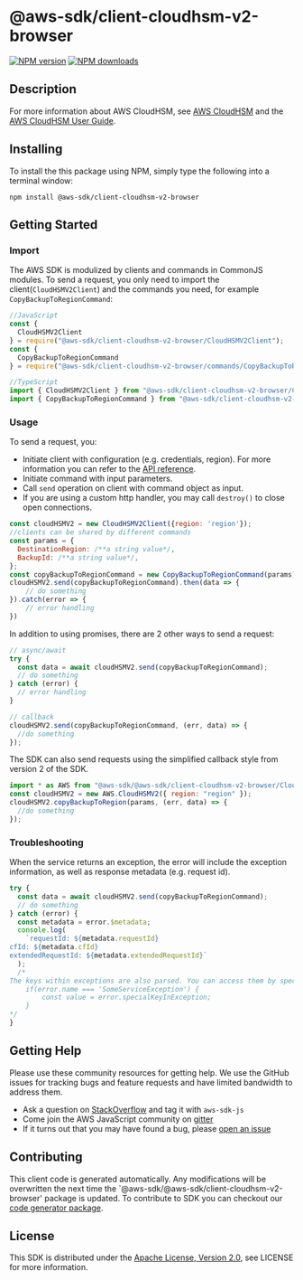 # @aws-sdk/client-cloudhsm-v2-browser

[![NPM version](https://img.shields.io/npm/v/@aws-sdk/client-cloudhsm-v2-browser/preview.svg)](https://www.npmjs.com/package/@aws-sdk/client-cloudhsm-v2-browser)
[![NPM downloads](https://img.shields.io/npm/dm/@aws-sdk/client-cloudhsm-v2-browser.svg)](https://www.npmjs.com/package/@aws-sdk/client-cloudhsm-v2-browser)

## Description

<p>For more information about AWS CloudHSM, see <a href="http://aws.amazon.com/cloudhsm/">AWS CloudHSM</a> and the <a href="http://docs.aws.amazon.com/cloudhsm/latest/userguide/">AWS CloudHSM User Guide</a>.</p>

## Installing

To install the this package using NPM, simply type the following into a terminal window:

```
npm install @aws-sdk/client-cloudhsm-v2-browser
```

## Getting Started

### Import

The AWS SDK is modulized by clients and commands in CommonJS modules. To send a request, you only need to import the client(`CloudHSMV2Client`) and the commands you need, for example `CopyBackupToRegionCommand`:

```javascript
//JavaScript
const {
  CloudHSMV2Client
} = require("@aws-sdk/client-cloudhsm-v2-browser/CloudHSMV2Client");
const {
  CopyBackupToRegionCommand
} = require("@aws-sdk/client-cloudhsm-v2-browser/commands/CopyBackupToRegionCommand");
```

```javascript
//TypeScript
import { CloudHSMV2Client } from "@aws-sdk/client-cloudhsm-v2-browser/CloudHSMV2Client";
import { CopyBackupToRegionCommand } from "@aws-sdk/client-cloudhsm-v2-browser/commands/CopyBackupToRegionCommand";
```

### Usage

To send a request, you:

- Initiate client with configuration (e.g. credentials, region). For more information you can refer to the [API reference][].
- Initiate command with input parameters.
- Call `send` operation on client with command object as input.
- If you are using a custom http handler, you may call `destroy()` to close open connections.

```javascript
const cloudHSMV2 = new CloudHSMV2Client({region: 'region'});
//clients can be shared by different commands
const params = {
  DestinationRegion: /**a string value*/,
  BackupId: /**a string value*/,
};
const copyBackupToRegionCommand = new CopyBackupToRegionCommand(params);
cloudHSMV2.send(copyBackupToRegionCommand).then(data => {
    // do something
}).catch(error => {
    // error handling
})
```

In addition to using promises, there are 2 other ways to send a request:

```javascript
// async/await
try {
  const data = await cloudHSMV2.send(copyBackupToRegionCommand);
  // do something
} catch (error) {
  // error handling
}
```

```javascript
// callback
cloudHSMV2.send(copyBackupToRegionCommand, (err, data) => {
  //do something
});
```

The SDK can also send requests using the simplified callback style from version 2 of the SDK.

```javascript
import * as AWS from "@aws-sdk/@aws-sdk/client-cloudhsm-v2-browser/CloudHSMV2";
const cloudHSMV2 = new AWS.CloudHSMV2({ region: "region" });
cloudHSMV2.copyBackupToRegion(params, (err, data) => {
  //do something
});
```

### Troubleshooting

When the service returns an exception, the error will include the exception information, as well as response metadata (e.g. request id).

```javascript
try {
  const data = await cloudHSMV2.send(copyBackupToRegionCommand);
  // do something
} catch (error) {
  const metadata = error.$metadata;
  console.log(
    `requestId: ${metadata.requestId}
cfId: ${metadata.cfId}
extendedRequestId: ${metadata.extendedRequestId}`
  );
  /*
The keys within exceptions are also parsed. You can access them by specifying exception names:
    if(error.name === 'SomeServiceException') {
        const value = error.specialKeyInException;
    }
*/
}
```

## Getting Help

Please use these community resources for getting help. We use the GitHub issues for tracking bugs and feature requests and have limited bandwidth to address them.

- Ask a question on [StackOverflow](https://stackoverflow.com/questions/tagged/aws-sdk-js) and tag it with `aws-sdk-js`
- Come join the AWS JavaScript community on [gitter](https://gitter.im/aws/aws-sdk-js-v3)
- If it turns out that you may have found a bug, please [open an issue](https://github.com/aws/aws-sdk-js-v3/issues)

## Contributing

This client code is generated automatically. Any modifications will be overwritten the next time the `@aws-sdk/@aws-sdk/client-cloudhsm-v2-browser' package is updated. To contribute to SDK you can checkout our [code generator package][].

## License

This SDK is distributed under the
[Apache License, Version 2.0](http://www.apache.org/licenses/LICENSE-2.0),
see LICENSE for more information.

[code generator package]: https://github.com/aws/aws-sdk-js-v3/tree/master/packages/service-types-generator
[api reference]: https://docs.aws.amazon.com/AWSJavaScriptSDK/latest/
